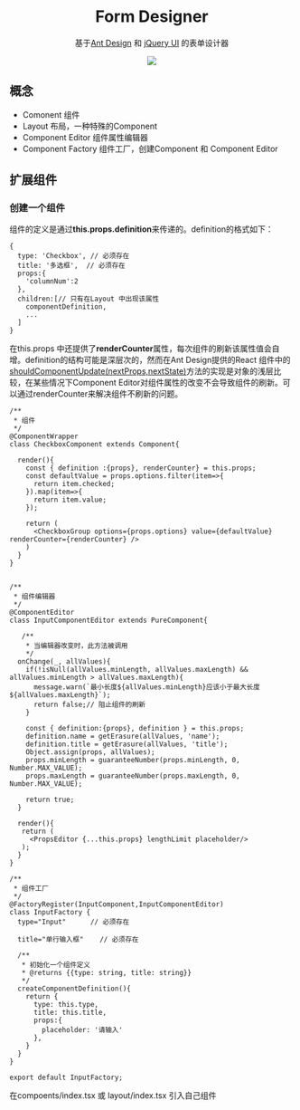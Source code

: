 
<h1 align="center">Form Designer</h1>

<div align="center">

基于<a href="https://ant.design/" target="_blank" rel="noopener noreferrer">Ant Design</a> 和 <a href="http://jqueryui.com/" target="_blank" rel="noopener noreferrer">jQuery UI</a> 的表单设计器

![](https://github.com/lumengwei/form-designer/blob/master/preview.png)

</div>


## 概念
- Comonent 组件
- Layout 布局，一种特殊的Component
- Component Editor 组件属性编辑器
- Component Factory 组件工厂，创建Component 和 Component Editor


## 扩展组件

### 创建一个组件

组件的定义是通过<b>this.props.definition</b>来传递的。definition的格式如下：
```
{
  type: 'Checkbox', // 必须存在
  title: '多选框',  // 必须存在
  props:{
    'columnNum':2
  },
  children:[// 只有在Layout 中出现该属性
    componentDefinition,
    ...
  ]
}
```

在this.props 中还提供了<b>renderCounter</b>属性，每次组件的刷新该属性值会自增。definition的结构可能是深层次的，然而在Ant Design提供的React 组件中的<a href="https://reactjs.org/docs/react-component.html#shouldcomponentupdate" target="_blank" rel="noopener noreferrer">shouldComponentUpdate(nextProps,nextState)</a>方法的实现是对象的浅层比较，在某些情况下Component Editor对组件属性的改变不会导致组件的刷新。可以通过renderCounter来解决组件不刷新的问题。
```
/**
 * 组件
 */
@ComponentWrapper
class CheckboxComponent extends Component{

  render(){
    const { definition :{props}, renderCounter} = this.props;
    const defaultValue = props.options.filter(item=>{
      return item.checked;
    }).map(item=>{
      return item.value;
    });

    return (
      <CheckboxGroup options={props.options} value={defaultValue} renderCounter={renderCounter} />
    )
  }
}

```
```

/**
 * 组件编辑器
 */
@ComponentEditor
class InputComponentEditor extends PureComponent{

   /**
    * 当编辑器改变时，此方法被调用
    */
  onChange(_, allValues){
    if(!isNull(allValues.minLength, allValues.maxLength) && allValues.minLength > allValues.maxLength){
      message.warn(`最小长度${allValues.minLength}应该小于最大长度${allValues.maxLength}`);
      return false;// 阻止组件的刷新
    }

    const { definition:{props}, definition } = this.props;
    definition.name = getErasure(allValues, 'name');
    definition.title = getErasure(allValues, 'title');
    Object.assign(props, allValues);
    props.minLength = guaranteeNumber(props.minLength, 0, Number.MAX_VALUE);
    props.maxLength = guaranteeNumber(props.maxLength, 0, Number.MAX_VALUE);

    return true;
  }

  render(){
   return (
     <PropsEditor {...this.props} lengthLimit placeholder/>
   );
  }
}

```

```
/**
 * 组件工厂
 */
@FactoryRegister(InputComponent,InputComponentEditor)
class InputFactory {
  type="Input"      // 必须存在

  title="单行输入框"    // 必须存在

  /**
   * 初始化一个组件定义
   * @returns {{type: string, title: string}}
   */
  createComponentDefinition(){
    return {
      type: this.type,
      title: this.title,
      props:{
        placeholder: '请输入'
      },
    }
  }
}

export default InputFactory;
```

在compoents/index.tsx 或 layout/index.tsx 引入自己组件
